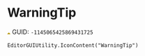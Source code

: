 # WarningTip
![](/img/WarningTip.png)
GUID: `-1145065425869431725`
```
EditorGUIUtility.IconContent("WarningTip")
```
